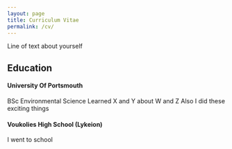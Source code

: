 ```yaml
---
layout: page
title: Curriculum Vitae
permalink: /cv/
---
```

Line of text about yourself

## Education
#### University Of Portsmouth
BSc Environmental Science
Learned X and Y about W and Z 
Also I did these exciting things

#### Voukolies High School (Lykeion) 

I went to school
